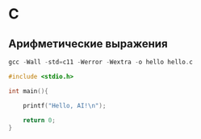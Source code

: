 # C

## Арифметические выражения
```c
gcc -Wall -std=c11 -Werror -Wextra -o hello hello.c
```


```c
#include <stdio.h>

int main(){

    printf("Hello, AI!\n");
    
    return 0;
}

```
